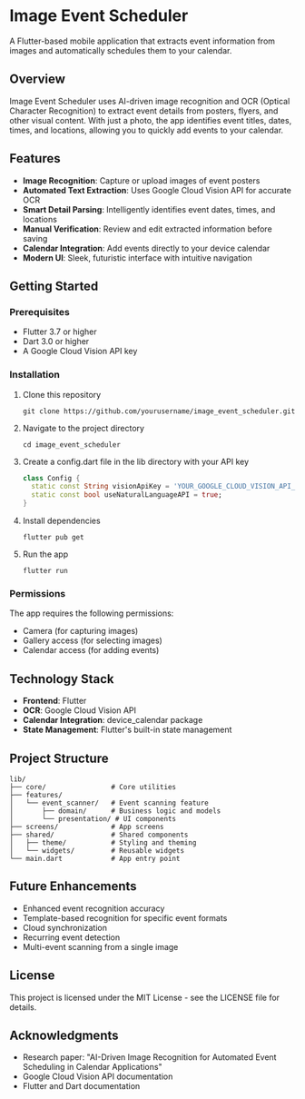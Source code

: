 # Image Event Scheduler

A Flutter-based mobile application that extracts event information from images and automatically schedules them to your calendar.

## Overview

Image Event Scheduler uses AI-driven image recognition and OCR (Optical Character Recognition) to extract event details from posters, flyers, and other visual content. With just a photo, the app identifies event titles, dates, times, and locations, allowing you to quickly add events to your calendar.

## Features

- **Image Recognition**: Capture or upload images of event posters
- **Automated Text Extraction**: Uses Google Cloud Vision API for accurate OCR
- **Smart Detail Parsing**: Intelligently identifies event dates, times, and locations
- **Manual Verification**: Review and edit extracted information before saving
- **Calendar Integration**: Add events directly to your device calendar
- **Modern UI**: Sleek, futuristic interface with intuitive navigation

## Getting Started

### Prerequisites

- Flutter 3.7 or higher
- Dart 3.0 or higher
- A Google Cloud Vision API key

### Installation

1. Clone this repository
   ```
   git clone https://github.com/yourusername/image_event_scheduler.git
   ```

2. Navigate to the project directory
   ```
   cd image_event_scheduler
   ```

3. Create a config.dart file in the lib directory with your API key
   ```dart
   class Config {
     static const String visionApiKey = 'YOUR_GOOGLE_CLOUD_VISION_API_KEY';
     static const bool useNaturalLanguageAPI = true;
   }
   ```

4. Install dependencies
   ```
   flutter pub get
   ```

5. Run the app
   ```
   flutter run
   ```

### Permissions

The app requires the following permissions:
- Camera (for capturing images)
- Gallery access (for selecting images)
- Calendar access (for adding events)

## Technology Stack

- **Frontend**: Flutter
- **OCR**: Google Cloud Vision API
- **Calendar Integration**: device_calendar package
- **State Management**: Flutter's built-in state management

## Project Structure

```
lib/
├── core/                # Core utilities
├── features/           
│   └── event_scanner/   # Event scanning feature
│       ├── domain/      # Business logic and models
│       └── presentation/ # UI components
├── screens/             # App screens
├── shared/              # Shared components
│   ├── theme/           # Styling and theming
│   └── widgets/         # Reusable widgets
└── main.dart            # App entry point
```

## Future Enhancements

- Enhanced event recognition accuracy
- Template-based recognition for specific event formats
- Cloud synchronization
- Recurring event detection
- Multi-event scanning from a single image

## License

This project is licensed under the MIT License - see the LICENSE file for details.

## Acknowledgments

- Research paper: "AI-Driven Image Recognition for Automated Event Scheduling in Calendar Applications"
- Google Cloud Vision API documentation
- Flutter and Dart documentation